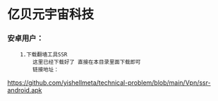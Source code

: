 # 亿贝元宇宙科技
 


### 安卓用户：
    
        1.下载翻墙工具SSR
            这里已经下载好了 直接在本目录里面下载即可 
            链接地址：
            
            
            
            
https://github.com/yishellmeta/technical-problem/blob/main/Vpn/ssr-android.apk
        
     
